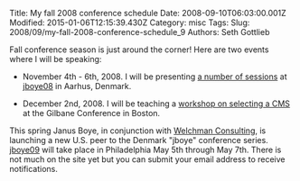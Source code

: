 Title: My fall 2008 conference schedule
Date: 2008-09-10T06:03:00.001Z
Modified: 2015-01-06T12:15:39.430Z
Category: misc
Tags: 
Slug: 2008/09/my-fall-2008-conference-schedule_9
Authors: Seth Gottlieb

Fall conference season is just around the corner! Here are two events where I will be speaking:  

*   November 4th - 6th, 2008. I will be presenting [a number of sessions](http://jboye08.dk/speakers/seth_gottlieb) at [jboye08](http://jboye08.dk) in Aarhus, Denmark.   
    
*   December 2nd, 2008. I will be teaching a [workshop on selecting a CMS](http://gilbaneboston.com/pre-conference_workshops.html#workshop-a) at the Gilbane Conference in Boston.  
    

  

This spring Janus Boye, in conjunction with [Welchman Consulting](http://www.welchmanconsulting.com/), is launching a new U.S. peer to the Denmark "jboye" conference series. [jboye09](http://jboye09.com/) will take place in Philadelphia May 5th through May 7th. There is not much on the site yet but you can submit your email address to receive notifications. 

  
  
